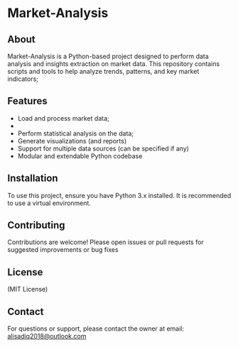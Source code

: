 # Market-Analysis

## About
Market-Analysis is a Python-based project designed to perform data analysis and insights extraction on market data. This repository contains scripts and tools to help analyze trends, patterns, and key market indicators;

## Features
- Load and process market data;
- 
- Perform statistical analysis on the data;
- Generate visualizations (and reports)
- Support for multiple data sources (can be specified if any)
- Modular and extendable Python codebase

## Installation
To use this project, ensure you have Python 3.x installed. It is recommended to use a virtual environment.

## Contributing
Contributions are welcome! Please open issues or pull requests for suggested improvements or bug fixes

## License
(MIT License)

## Contact
For questions or support, please contact the owner at email: alisadiq2018@outlook.com
